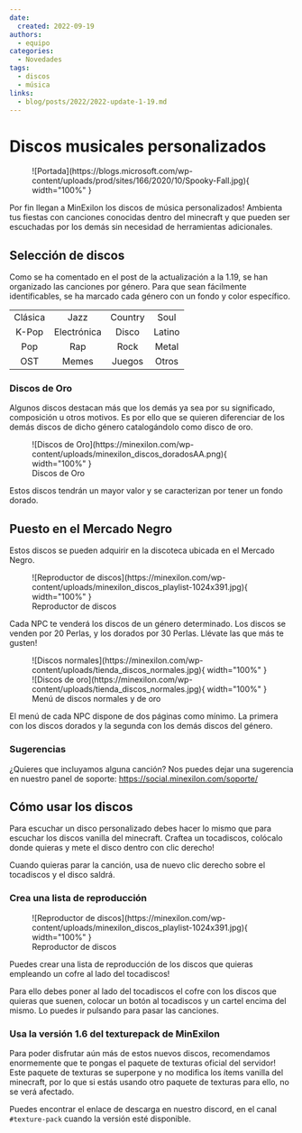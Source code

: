 ```yaml
---
date:
  created: 2022-09-19
authors:
  - equipo
categories:
  - Novedades
tags:
  - discos
  - música
links:
  - blog/posts/2022/2022-update-1-19.md
---
```


# Discos musicales personalizados

<figure markdown="span">
  ![Portada](https://blogs.microsoft.com/wp-content/uploads/prod/sites/166/2020/10/Spooky-Fall.jpg){ width="100%" }
</figure>

Por fin llegan a MinExilon los discos de música personalizados! Ambienta tus fiestas con canciones conocidas dentro del minecraft y que pueden ser escuchadas por los demás sin necesidad de herramientas adicionales.

<!-- more -->

## Selección de discos

Como se ha comentado en el post de la actualización a la 1.19, se han organizado las canciones por género. Para que sean fácilmente identificables, se ha marcado cada género con un fondo y color específico.

| | | | |
| :---: | :---: | :---: | :---: |
| Clásica | Jazz | Country | Soul |
| K-Pop | Electrónica | Disco | Latino |
| Pop | Rap | Rock | Metal |
| OST | Memes | Juegos | Otros |

### Discos de Oro

Algunos discos destacan más que los demás ya sea por su significado, composición u otros motivos. Es por ello que se quieren diferenciar de los demás discos de dicho género catalogándolo como disco de oro.

<figure markdown="span">
  ![Discos de Oro](https://minexilon.com/wp-content/uploads/minexilon_discos_doradosAA.png){ width="100%" }
  <figcaption>Discos de Oro</figcaption>
</figure>

Estos discos tendrán un mayor valor y se caracterizan por tener un fondo dorado.

## Puesto en el Mercado Negro

Estos discos se pueden adquirir en la discoteca ubicada en el Mercado Negro.

<figure markdown="span">
  ![Reproductor de discos](https://minexilon.com/wp-content/uploads/minexilon_discos_playlist-1024x391.jpg){ width="100%" }
  <figcaption>Reproductor de discos</figcaption>
</figure>

Cada NPC te venderá los discos de un género determinado. Los discos se venden por 20 Perlas, y los dorados por 30 Perlas. Llévate las que más te gusten!

<figure markdown="span">
  ![Discos normales](https://minexilon.com/wp-content/uploads/tienda_discos_normales.jpg){ width="100%" }
  ![Discos de oro](https://minexilon.com/wp-content/uploads/tienda_discos_normales.jpg){ width="100%" }
  <figcaption>Menú de discos normales y de oro</figcaption>
</figure>

El menú de cada NPC dispone de dos páginas como mínimo. La primera con los discos dorados y la segunda con los demás discos del género.

### Sugerencias

¿Quieres que incluyamos alguna canción? Nos puedes dejar una sugerencia en nuestro panel de soporte: https://social.minexilon.com/soporte/

## Cómo usar los discos

Para escuchar un disco personalizado debes hacer lo mismo que para escuchar los discos vanilla del minecraft. Craftea un tocadiscos, colócalo donde quieras y mete el disco dentro con clic derecho!

Cuando quieras parar la canción, usa de nuevo clic derecho sobre el tocadiscos y el disco saldrá.

### Crea una lista de reproducción

<figure markdown="span">
  ![Reproductor de discos](https://minexilon.com/wp-content/uploads/minexilon_discos_playlist-1024x391.jpg){ width="100%" }
  <figcaption>Reproductor de discos</figcaption>
</figure>

Puedes crear una lista de reproducción de los discos que quieras empleando un cofre al lado del tocadiscos!

Para ello debes poner al lado del tocadiscos el cofre con los discos que quieras que suenen, colocar un botón al tocadiscos y un cartel encima del mismo. Lo puedes ir pulsando para pasar las canciones.

### Usa la versión 1.6 del texturepack de MinExilon

Para poder disfrutar aún más de estos nuevos discos, recomendamos enormemente que te pongas el paquete de texturas oficial del servidor! Este paquete de texturas se superpone y no modifica los ítems vanilla del minecraft, por lo que si estás usando otro paquete de texturas para ello, no se verá afectado.

Puedes encontrar el enlace de descarga en nuestro discord, en el canal `#texture-pack` cuando la versión esté disponible.